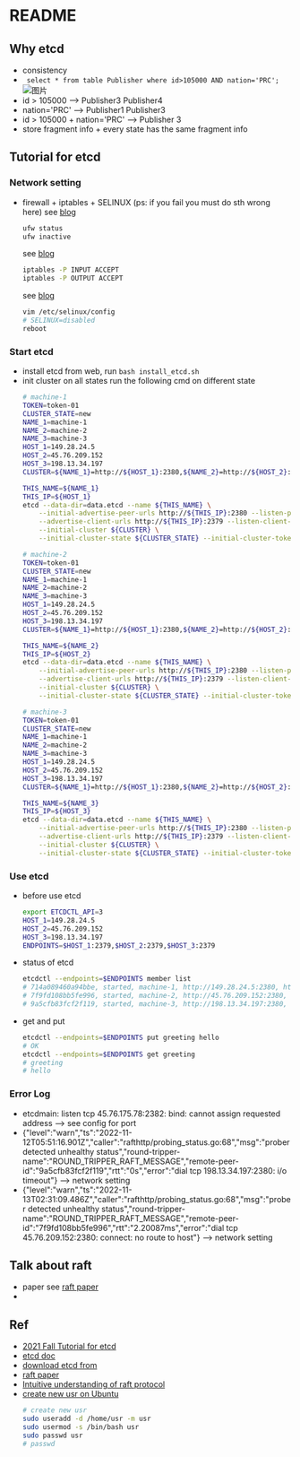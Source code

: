 # README
## Why etcd
- consistency
- ` select * from table Publisher where id>105000 AND nation='PRC';`
    ![图片](/image/1.png)
- id > 105000 --> Publisher3 Publisher4
- nation='PRC' --> Publisher1 Publisher3
- id > 105000 + nation='PRC' --> Publisher 3
- store fragment info + every state has the same fragment info
## Tutorial for etcd
### Network setting
- firewall + iptables + SELINUX (ps: if you fail you must do sth wrong here)
    see [blog](https://www.cnblogs.com/liujiaxin2018/p/16198516.html)
    ```bash firewall 
    ufw status
    ufw inactive
    ```
    see [blog](https://www.cnblogs.com/javalinux/p/16428939.html)
    ```bash iptables
    iptables -P INPUT ACCEPT
    iptables -P OUTPUT ACCEPT
    ```
    see [blog](https://www.lsjlt.com/news/111432.html)
    ```bash SELINUX
    vim /etc/selinux/config
    # SELINUX=disabled
    reboot
    ```
### Start etcd
- install etcd from web, run `bash install_etcd.sh`
- init cluster on all states
    run the following cmd on different state
    ```bash machine-1
    # machine-1
    TOKEN=token-01
    CLUSTER_STATE=new
    NAME_1=machine-1
    NAME_2=machine-2
    NAME_3=machine-3
    HOST_1=149.28.24.5
    HOST_2=45.76.209.152
    HOST_3=198.13.34.197
    CLUSTER=${NAME_1}=http://${HOST_1}:2380,${NAME_2}=http://${HOST_2}:2380,${NAME_3}=http://${HOST_3}:2380

    THIS_NAME=${NAME_1}
    THIS_IP=${HOST_1}
    etcd --data-dir=data.etcd --name ${THIS_NAME} \
        --initial-advertise-peer-urls http://${THIS_IP}:2380 --listen-peer-urls http://${THIS_IP}:2380 \
        --advertise-client-urls http://${THIS_IP}:2379 --listen-client-urls http://${THIS_IP}:2379 \
        --initial-cluster ${CLUSTER} \
        --initial-cluster-state ${CLUSTER_STATE} --initial-cluster-token ${TOKEN}
    ```
    ```bash machine-2
    # machine-2
    TOKEN=token-01
    CLUSTER_STATE=new
    NAME_1=machine-1
    NAME_2=machine-2
    NAME_3=machine-3
    HOST_1=149.28.24.5
    HOST_2=45.76.209.152
    HOST_3=198.13.34.197
    CLUSTER=${NAME_1}=http://${HOST_1}:2380,${NAME_2}=http://${HOST_2}:2380,${NAME_3}=http://${HOST_3}:2380

    THIS_NAME=${NAME_2}
    THIS_IP=${HOST_2}
    etcd --data-dir=data.etcd --name ${THIS_NAME} \
        --initial-advertise-peer-urls http://${THIS_IP}:2380 --listen-peer-urls http://${THIS_IP}:2380 \
        --advertise-client-urls http://${THIS_IP}:2379 --listen-client-urls http://${THIS_IP}:2379 \
        --initial-cluster ${CLUSTER} \
        --initial-cluster-state ${CLUSTER_STATE} --initial-cluster-token ${TOKEN}
    ```
    ```bash machine-3
    # machine-3
    TOKEN=token-01
    CLUSTER_STATE=new
    NAME_1=machine-1
    NAME_2=machine-2
    NAME_3=machine-3
    HOST_1=149.28.24.5
    HOST_2=45.76.209.152
    HOST_3=198.13.34.197
    CLUSTER=${NAME_1}=http://${HOST_1}:2380,${NAME_2}=http://${HOST_2}:2380,${NAME_3}=http://${HOST_3}:2380 

    THIS_NAME=${NAME_3}
    THIS_IP=${HOST_3}
    etcd --data-dir=data.etcd --name ${THIS_NAME} \
        --initial-advertise-peer-urls http://${THIS_IP}:2380 --listen-peer-urls http://${THIS_IP}:2380 \
        --advertise-client-urls http://${THIS_IP}:2379 --listen-client-urls http://${THIS_IP}:2379 \
        --initial-cluster ${CLUSTER} \
        --initial-cluster-state ${CLUSTER_STATE} --initial-cluster-token ${TOKEN}
    ```
### Use etcd
- before use etcd 
    ```bash
    export ETCDCTL_API=3
    HOST_1=149.28.24.5
    HOST_2=45.76.209.152
    HOST_3=198.13.34.197
    ENDPOINTS=$HOST_1:2379,$HOST_2:2379,$HOST_3:2379
    ```
- status of etcd
    ```bash status of etcd
    etcdctl --endpoints=$ENDPOINTS member list
    # 714a089460a94bbe, started, machine-1, http://149.28.24.5:2380, http://149.28.24.5:2379, false
    # 7f9fd108bb5fe996, started, machine-2, http://45.76.209.152:2380, http://45.76.209.152:2379, false
    # 9a5cfb83fcf2f119, started, machine-3, http://198.13.34.197:2380, http://198.13.34.197:2379, false
    ```
- get and put
    ```bash get and put
    etcdctl --endpoints=$ENDPOINTS put greeting hello
    # OK
    etcdctl --endpoints=$ENDPOINTS get greeting
    # greeting
    # hello     
    ```
### Error Log
- etcdmain: listen tcp 45.76.175.78:2382: bind: cannot assign requested address --> see config for port
- {"level":"warn","ts":"2022-11-12T05:51:16.901Z","caller":"rafthttp/probing_status.go:68","msg":"prober detected unhealthy status","round-tripper-name":"ROUND_TRIPPER_RAFT_MESSAGE","remote-peer-id":"9a5cfb83fcf2f119","rtt":"0s","error":"dial tcp 198.13.34.197:2380: i/o timeout"} --> network setting
- {"level":"warn","ts":"2022-11-13T02:31:09.486Z","caller":"rafthttp/probing_status.go:68","msg":"prober detected unhealthy status","round-tripper-name":"ROUND_TRIPPER_RAFT_MESSAGE","remote-peer-id":"7f9fd108bb5fe996","rtt":"2.20087ms","error":"dial tcp 45.76.209.152:2380: connect: no route to host"} --> network setting
## Talk about raft
- paper see [raft paper](https://raft.github.io/raft.pdf)
- 
## Ref
- [2021 Fall Tutorial for etcd](https://blog.csdn.net/kullollo/article/details/121469442)
- [etcd doc](https://etcd.io/docs/v3.3/demo/)
- [download etcd from](https://github.com/etcd-io/etcd/releases?page=1)
- [raft paper](https://raft.github.io/raft.pdf)
- [Intuitive understanding of raft protocol](http://thesecretlivesofdata.com)
- [create new usr on Ubuntu](https://blog.csdn.net/weixin_45270001/article/details/124188040)
    ```bash
    # create new usr
    sudo useradd -d /home/usr -m usr
    sudo usermod -s /bin/bash usr
    sudo passwd usr
    # passwd
    ```
